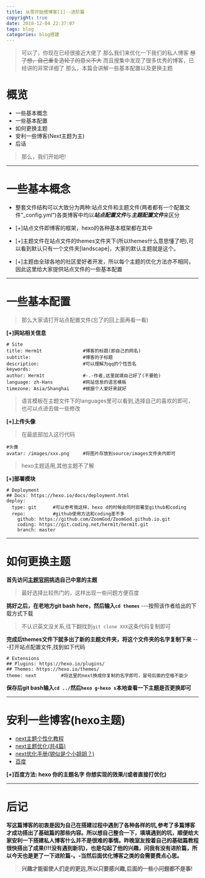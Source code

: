 ```yaml
---
title: 从零开始搭博客[1]--进阶篇
copyright: true
date: 2018-12-04 22:37:07
tags: blog
categories: blog搭建
---
```

> 可以了，你现在已经很接近大佬了
> 那么我们来优化一下我们的私人博客
> ~~想了想，自己重复造轮子的意义不大~~
> 而且搜集中发现了很多优秀的博客，已经讲的非常详细了
> 那么，本篇会讲解一些基本配置以及更换主题
# 概览
* 一些基本概念
* 一些基本配置
* 如何更换主题
* 安利一些博客(Next主题为主)
* 后话

> 那么，我们开始吧!
***
<!-- more -->
# 一些基本概念
* 整套文件结构可以大致分为两种:站点文件和主题文件(两者都有一个配置文件"_config.yml")各类博客中均以***站点配置文件***与***主题配置文件***来区分

* [+]站点文件即博客的框架，hexo的各种基本框架都在其中

* [+]主题文件在站点文件的themes文件夹下(所以themes什么意思懂了吧),可以看到默认只有一个文件夹[landscape]，大家的默认主题就是这个。

* [+]主题由全球各地的社区爱好者开发，所以每个主题的优化方法亦不相同，因此这里给大家提供站点文件的一些基本配置
***

# 一些基本配置
> 那么大家请打开站点配置文件(忘了的回上面再看一看)

**[+]网站相关信息**
```
# Site
title: Herm1t               #博客的标题(即自己的网名)
subtitle:                   #博客的子标题
description:                #可以理解为qq的个性签名
keywords:
author: Herm1t              #-.-作者,这里就填自己好了(不要脸)
language: zh-Hans           #网站信息的语言模板
timezone: Asia/Shanghai     #根据个人爱好来就好
```
>语言模板在主题文件下的languages里可以看到,选择自己的喜欢的即可，也可以点进去做一些修改

**[+]上传头像**
> 在最底部加入这行代码

```
#头像
avatar: /images/xxx.png     #将图片存放到source/images文件夹内即可
```
> hexo主题适用,其他主题不了解

**[+]部署模块**
```
# Deployment
## Docs: https://hexo.io/docs/deployment.html
deploy:
  type: git      #可以参考我这样，hexo d的时候会同时部署至github和coding
  repo:          #github使用方法和coding差不多
    github: https://github.com/ZoomGod/ZoomGod.github.io.git
    coding: https://git.coding.net/herm1t/herm1t.git
    branch: master
```
***

# 如何更换主题

**首先访问[主题官网](https://hexo.io/themes/)挑选自己中意的主题**
> 最好选择比较热门的，这样出现一些问题方便百度

**挑好之后，在老地方git bash here，然后输入`cd themes`**
---按照该作者给出的下载方式下载
> 不认识英文没关系,往下翻找到`git clone XXX`这条代码复制即可

**完成后themes文件下就多出了新的主题文件夹，将这个文件夹的名字复制下来**
---打开站点配置文件,找到如下代码
```
# Extensions
## Plugins: https://hexo.io/plugins/
## Themes: https://hexo.io/themes/
theme: next         #将这里的next换成你复制的名字即可，冒号后面的空格不能少
```
**保存后git bash输入`cd ../`然后`hexo g`-`hexo s`本地查看一下主题是否更换即可**
***

# 安利一些博客(hexo主题)
* [next主题个性化教程](https://blog.csdn.net/qq_33699981/article/details/72716951)
* [next主题优化(共4篇)](https://www.jianshu.com/p/3ff20be8574c)
* [next优化手册(貌似是个小姐姐？)](https://inspurer.github.io/)
* [百度](www.baidu.com)

**[+]百度方法: hexo 你的主题名字 你想实现的效果/(或者直接打优化)**
***
# 后记
**写这篇博客的初衷是因为自己在搭建过程中遇到了各种各样的坑,参考了多篇博客才成功搭出了基础篇的那些内容。所以想自己整合一下，填填遇到的坑，顺便给大家安利一下搭建私人博客什么并不是很难的事情。昨晚室友按着自己的基础篇教程很快搭出了成果(!!!没有遇到新坑)，也是勾起了他的兴趣，问我有没有进阶篇，所以今天也是更了一下进阶篇-。-当然后面优化博客之类的会需要费点心思。**

> **兴趣才能驱使人们走的更远,所以只要感兴趣,后面的一些小问题都不是事!**